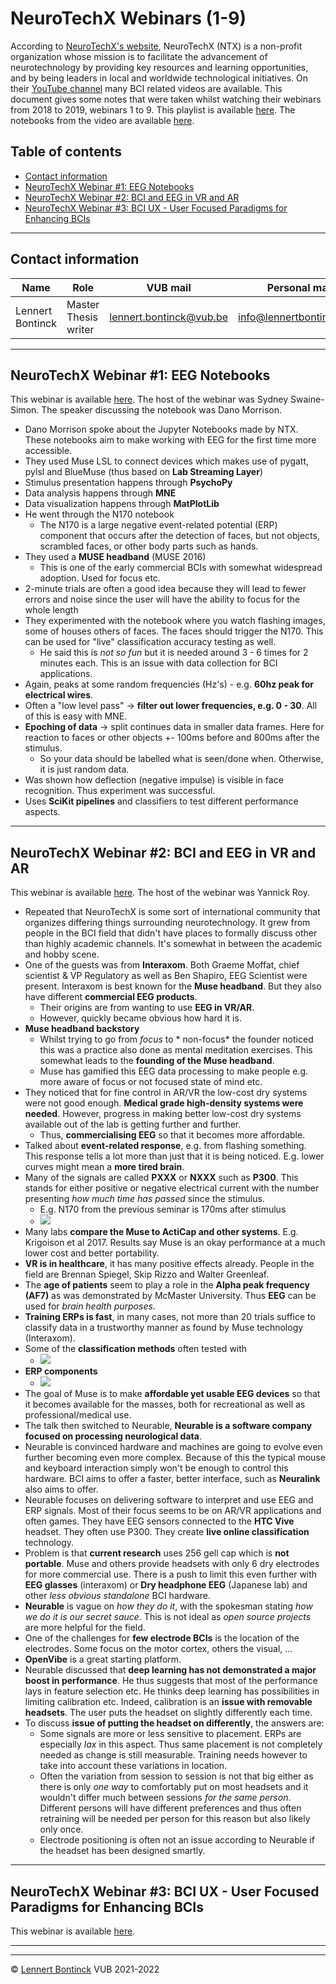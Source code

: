 # NeuroTechX Webinars (1-9)

According to [NeuroTechX's website](https://neurotechx.com/), NeuroTechX (NTX) is a non-profit organization whose mission is to facilitate the advancement of neurotechnology by providing key resources and learning opportunities, and by being leaders in local and worldwide technological initiatives. On their [YouTube channel](https://www.youtube.com/c/NeuroTechX) many BCI related videos are available. This document gives some notes that were taken whilst watching their webinars from 2018 to 2019, webinars 1 to 9. This playlist is available [here](https://www.youtube.com/watch?v=AFKNbNBCtXs&list=PL7yYIG1eq9bTbK-W66TCl7t8wTXwelSNz). The notebooks from the video are available [here](https://github.com/NeuroTechX/eeg-notebooks).



## Table of contents

- [Contact information](#contact-information)
- [NeuroTechX Webinar #1: EEG Notebooks](#neurotechx-webinar-1-eeg-notebooks)
- [NeuroTechX Webinar #2: BCI and EEG in VR and AR](#neurotechx-webinar-2-bci-and-eeg-in-vr-and-ar)
- [NeuroTechX Webinar #3: BCI UX - User Focused Paradigms for Enhancing BCIs](#neurotechx-webinar-3-bci-ux---user-focused-paradigms-for-enhancing-bcis)

<hr>


## Contact information

| Name             | Role                 | VUB mail                                                  | Personal mail                                               |
| ---------------- | -------------------- | --------------------------------------------------------- | ----------------------------------------------------------- |
| Lennert Bontinck | Master Thesis writer | [lennert.bontinck@vub.be](mailto:lennert.bontinck@vub.be) | [info@lennertbontinck.com](mailto:info@lennertbontinck.com) |

<hr>


## NeuroTechX Webinar #1: EEG Notebooks

This webinar is available [here](https://youtu.be/AFKNbNBCtXs). The host of the webinar was Sydney Swaine-Simon. The speaker discussing the notebook was Dano Morrison.

- Dano Morrison spoke about the Jupyter Notebooks made by NTX. These notebooks aim to make working with EEG for the first time more accessible.
- They used Muse LSL to connect devices which makes use of pygatt, pylsl and BlueMuse (thus based on **Lab Streaming Layer**)
- Stimulus presentation happens through **PsychoPy**
- Data analysis happens through **MNE**
- Data visualization happens through **MatPlotLib**
- He went through the N170 notebook
   - The N170 is a large negative event-related potential (ERP) component that occurs after the detection of faces, but not objects, scrambled faces, or other body parts such as hands.
- They used a **MUSE headband** (MUSE 2016)
   - This is one of the early commercial BCIs with somewhat widespread adoption. Used for focus etc.
- 2-minute trials are often a good idea because they will lead to fewer errors and noise since the user will have the ability to focus for the whole length
- They experimented with the notebook where you watch flashing images, some of houses others of faces. The faces should trigger the N170. This can be used for "live" classification accuracy testing as well.
   - He said this is *not so fun* but it is needed around 3 - 6 times for 2 minutes each. This is an issue with data collection for BCI applications.
- Again, peaks at some random frequencies (Hz's) - e.g. **60hz peak for electrical wires**.
- Often a "low level pass" -> **filter out lower frequencies, e.g. 0 - 30**. All of this is easy with MNE.
- **Epoching of data** -> split continues data in smaller data frames. Here for reaction to faces or other objects +- 100ms before and 800ms after the stimulus.
   - So your data should be labelled what is seen/done when. Otherwise, it is just random data.
- Was shown how deflection (negative impulse) is visible in face recognition. Thus experiment was successful. 
- Uses **SciKit pipelines** and classifiers to test different performance aspects.



<hr>

## NeuroTechX Webinar #2: BCI and EEG in VR and AR

This webinar is available [here](https://youtu.be/Rggx_YVc6CM). The host of the webinar was Yannick Roy. 

- Repeated that NeuroTechX is some sort of international community that organizes differing things surrounding neurotechnology. It grew from people in the BCI field that didn't have places to formally discuss other than highly academic channels. It's somewhat in between the academic and hobby scene.
- One of the guests was from **Interaxom**. Both Graeme Moffat, chief scientist & VP Regulatory as well as Ben Shapiro, EEG Scientist were present. Interaxom is best known for the **Muse headband**. But they also have different **commercial EEG products**.
  - Their origins are from wanting to use **EEG in VR/AR**.
  - However, quickly became obvious how hard it is.
- **Muse headband backstory**
  - Whilst trying to go from *focus* to * non-focus* the founder noticed this was a practice also done as mental meditation exercises. This somewhat leads to the **founding of the Muse headband**.
  - Muse has gamified this EEG data processing to make people e.g. more aware of focus or not focused state of mind etc.
- They noticed that for fine control in AR/VR the low-cost dry systems were not good enough. **Medical grade high-density systems were needed**. However, progress in making better low-cost dry systems available out of the lab is getting further and further.
  - Thus, **commercialising EEG** so that it becomes more affordable.
- Talked about **event-related response**, e.g. from flashing something. This response tells a lot more than just that it is being noticed. E.g. lower curves might mean a **more tired brain**. 
- Many of the signals are called **PXXX** or **NXXX** such as **P300**. This stands for either positive or negative electrical current with the number presenting *how much time has passed* since the stimulus.
  - E.g. N170 from the previous seminar is 170ms after stimulus
  - ![](images/differing_signals.png)
- Many labs **compare the Muse to ActiCap and other systems**. E.g. Krigoison et al 2017. Results say Muse is an okay performance at a much lower cost and better portability.
- **VR is in healthcare**, it has many positive effects already. People in the field are Brennan Spiegel, Skip Rizzo and Walter Greenleaf.
- The **age of patients** seem to play a role in the **Alpha peak frequency (AF7)** as was demonstrated by McMaster University. Thus **EEG** can be used for *brain health purposes*.
- **Training ERPs is fast**, in many cases, not more than 20 trials suffice to classify data in a trustworthy manner as found by Muse technology (Interaxom).
- Some of the **classification methods** often tested with
  - ![](images/classification_algorithms.png)
- **ERP components**
  - ![](images/erp_components.png)
- The goal of Muse is to make **affordable yet usable EEG devices** so that it becomes available for the masses, both for recreational as well as professional/medical use.
- The talk then switched to Neurable, **Neurable is a software company focused on processing neurological data**.
- Neurable is convinced hardware and machines are going to evolve even further becoming even more complex. Because of this the typical mouse and keyboard interaction simply won't be enough to control this hardware. BCI aims to offer a faster, better interface, such as **Neuralink** also aims to offer.
- Neurable focuses on delivering software to interpret and use EEG and ERP signals. Most of their focus seems to be on AR/VR applications and often games. They have EEG sensors connected to the **HTC Vive** headset. They often use P300. They create **live online classification** technology.
- Problem is that **current research** uses 256 gell cap which is **not portable**. Muse and others provide headsets with only 6 dry electrodes for more commercial use. There is a push to limit this even further with **EEG glasses** (interaxom) or **Dry headphone EEG** (Japanese lab) and other *less obvious standalone* BCI hardware.
- **Neurable** is vague on *how they do it*, with the spokesman stating *how we do it is our secret sauce*. This is not ideal as *open source projects* are more helpful for the field.
- One of the challenges for **few electrode BCIs** is the location of the electrodes. Some focus on the motor cortex, others the visual, ...
- **OpenVibe** is a great starting platform.
- Neurable discussed that **deep learning has not demonstrated a major boost in performance**. He thus suggests that most of the performance lays in feature selection etc. He thinks deep learning has possibilities in limiting calibration etc. Indeed, calibration is an **issue with removable headsets**. The user puts the headset on slightly differently each time.
- To discuss **issue of putting the headset on differently**, the answers are:
  - Some signals are more or less sensitive to placement. ERPs are especially *lax* in this aspect. Thus same placement is not completely needed as change is still measurable. Training needs however to take into account these variations in location.
  - Often the variation from session to session is not that big either as there is only *one way* to comfortably put on most headsets and it wouldn't differ much between sessions *for the same person*. Different persons will have different preferences and thus often retraining will be needed per person for this reason but also likely only once.
  - Electrode positioning is often not an issue according to Neurable if the headset has been designed smartly.  

<hr>


## NeuroTechX Webinar #3: BCI UX - User Focused Paradigms for Enhancing BCIs

This webinar is available [here](https://youtu.be/92Fn9jBJXBA).


* * *
* * *
© [Lennert Bontinck](https://www.lennertbontinck.com/) VUB 2021-2022